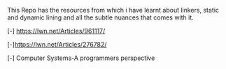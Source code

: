 This Repo has the resources from which i have learnt about linkers, static and dynamic lining and all the subtle nuances that comes with it.

[-] https://lwn.net/Articles/961117/

[-]https://lwn.net/Articles/276782/

[-] Computer Systems-A programmers perspective

